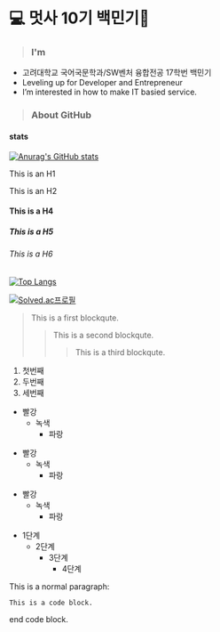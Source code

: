 # 💻 멋사 10기 백민기🦁 

> ### I'm
* 고려대학교 국어국문학과/SW벤처 융합전공 17학번 백민기
* Leveling up for Developer and Entrepreneur
* I’m interested in how to make IT basied service.


> ### About GitHub
#### stats
[![Anurag's GitHub stats](https://github-readme-stats.vercel.app/api?username=toyo30)](https://github.com/toyo30/github-readme-stats)


This is an H1

This is an H2




#### This is a H4
##### This is a H5
###### This is a H6




[![Top Langs](https://github-readme-stats.vercel.app/api/top-langs/?username=toyo30&layout=compact)](https://github.com/toyo30/github-readme-stats)

[![Solved.ac프로필](http://mazassumnida.wtf/api/v2/generate_badge?boj=toyo30)](https://solved.ac/toyo30)



> This is a first blockqute.
>	> This is a second blockqute.
>	>	> This is a third blockqute.


1. 첫번째
2. 두번째
3. 세번째


* 빨강
  * 녹색
    * 파랑

+ 빨강
  + 녹색
    + 파랑

- 빨강
  - 녹색
    - 파랑


* 1단계
  - 2단계
    + 3단계
      + 4단계

This is a normal paragraph:

    This is a code block.
    
end code block.




